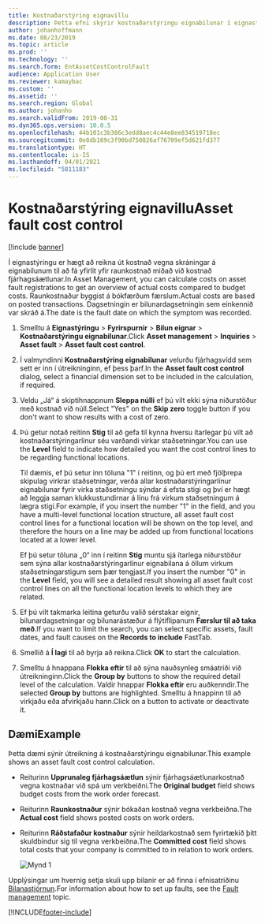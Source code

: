 ```yaml
---
title: Kostnaðarstýring eignavillu
description: Þetta efni skýrir kostnaðarstýringu eignabilunar í eignastýringu.
author: johanhoffmann
ms.date: 08/23/2019
ms.topic: article
ms.prod: ''
ms.technology: ''
ms.search.form: EntAssetCostControlFault
audience: Application User
ms.reviewer: kamaybac
ms.custom: ''
ms.assetid: ''
ms.search.region: Global
ms.author: johanho
ms.search.validFrom: 2019-08-31
ms.dyn365.ops.version: 10.0.5
ms.openlocfilehash: 44b101c3b386c3edd8aec4c44e8ee834519718ec
ms.sourcegitcommit: 0e8db169c3f90bd750826af76709ef5d621fd377
ms.translationtype: HT
ms.contentlocale: is-IS
ms.lasthandoff: 04/01/2021
ms.locfileid: "5811183"
---
```

# <a name="asset-fault-cost-control"></a><span data-ttu-id="f3103-103">Kostnaðarstýring eignavillu</span><span class="sxs-lookup"><span data-stu-id="f3103-103">Asset fault cost control</span></span>

[!include [banner](../../includes/banner.md)]

 

<span data-ttu-id="f3103-104">Í eignastýringu er hægt að reikna út kostnað vegna skráningar á eignabilunum til að fá yfirlit yfir raunkostnað miðað við kostnað fjárhagsáætlunar.</span><span class="sxs-lookup"><span data-stu-id="f3103-104">In Asset Management, you can calculate costs on asset fault registrations to get an overview of actual costs compared to budget costs.</span></span> <span data-ttu-id="f3103-105">Raunkostnaður byggist á bókfærðum færslum.</span><span class="sxs-lookup"><span data-stu-id="f3103-105">Actual costs are based on posted transactions.</span></span> <span data-ttu-id="f3103-106">Dagsetningin er bilunardagsetningin sem einkennið var skráð á.</span><span class="sxs-lookup"><span data-stu-id="f3103-106">The date is the fault date on which the symptom was recorded.</span></span>

1. <span data-ttu-id="f3103-107">Smelltu á **Eignastýringu** > **Fyrirspurnir** > **Bilun eignar** > **Kostnaðarstýringu eignabilunar**.</span><span class="sxs-lookup"><span data-stu-id="f3103-107">Click **Asset management** > **Inquiries** > **Asset fault** > **Asset fault cost control**.</span></span>

2. <span data-ttu-id="f3103-108">Í valmyndinni **Kostnaðarstýring eignabilunar** velurðu fjárhagsvídd sem sett er inn í útreikninginn, ef þess þarf.</span><span class="sxs-lookup"><span data-stu-id="f3103-108">In the **Asset fault cost control** dialog, select a financial dimension set to be included in the calculation, if required.</span></span>

4. <span data-ttu-id="f3103-109">Veldu „Já“ á skiptihnappnum **Sleppa núlli** ef þú vilt ekki sýna niðurstöður með kostnað við núll.</span><span class="sxs-lookup"><span data-stu-id="f3103-109">Select "Yes" on the **Skip zero** toggle button if you don't want to show results with a cost of zero.</span></span>

5. <span data-ttu-id="f3103-110">Þú getur notað reitinn **Stig** til að gefa til kynna hversu ítarlegar þú vilt að kostnaðarstýringarlínur séu varðandi virkar staðsetningar.</span><span class="sxs-lookup"><span data-stu-id="f3103-110">You can use the **Level** field to indicate how detailed you want the cost control lines to be regarding functional locations.</span></span> 

    <span data-ttu-id="f3103-111">Til dæmis, ef þú setur inn töluna "1" í reitinn, og þú ert með fjölþrepa skipulag virkrar staðsetningar, verða allar kostnaðarstýringarlínur eignabilunar fyrir virka staðsetningu sýndar á efsta stigi og því er hægt að leggja saman klukkustundirnar á línu frá virkum staðsetningum á lægra stigi.</span><span class="sxs-lookup"><span data-stu-id="f3103-111">For example, if you insert the number "1" in the field, and you have a multi-level functional location structure, all asset fault cost control lines for a functional location will be shown on the top level, and therefore the hours on a line may be added up from functional locations located at a lower level.</span></span> 
    
    <span data-ttu-id="f3103-112">Ef þú setur töluna „0“ inn í reitinn **Stig** muntu sjá ítarlega niðurstöður sem sýna allar kostnaðarstýringarlínur eignabilana á öllum virkum staðsetningarstigum sem þær tengjast.</span><span class="sxs-lookup"><span data-stu-id="f3103-112">If you insert the number "0" in the **Level** field, you will see a detailed result showing all asset fault cost control lines on all the functional location levels to which they are related.</span></span>

6. <span data-ttu-id="f3103-113">Ef þú vilt takmarka leitina geturðu valið sérstakar eignir, bilunardagsetningar og bilunarástæður á flýtiflipanum **Færslur til að taka með**.</span><span class="sxs-lookup"><span data-stu-id="f3103-113">If you want to limit the search, you can select specific assets, fault dates, and fault causes on the **Records to include** FastTab.</span></span>

7. <span data-ttu-id="f3103-114">Smellið á **Í lagi** til að byrja að reikna.</span><span class="sxs-lookup"><span data-stu-id="f3103-114">Click **OK** to start the calculation.</span></span>

8. <span data-ttu-id="f3103-115">Smelltu á hnappana **Flokka eftir** til að sýna nauðsynleg smáatriði við útreikninginn.</span><span class="sxs-lookup"><span data-stu-id="f3103-115">Click the **Group by** buttons to show the required detail level of the calculation.</span></span> <span data-ttu-id="f3103-116">Valdir hnappar **Flokka eftir** eru auðkenndir.</span><span class="sxs-lookup"><span data-stu-id="f3103-116">The selected **Group by** buttons are highlighted.</span></span> <span data-ttu-id="f3103-117">Smelltu á hnappinn til að virkjaðu eða afvirkjaðu hann.</span><span class="sxs-lookup"><span data-stu-id="f3103-117">Click on a button to activate or deactivate it.</span></span>

## <a name="example"></a><span data-ttu-id="f3103-118">Dæmi</span><span class="sxs-lookup"><span data-stu-id="f3103-118">Example</span></span>

<span data-ttu-id="f3103-119">Þetta dæmi sýnir útreikning á kostnaðarstýringu eignabilunar.</span><span class="sxs-lookup"><span data-stu-id="f3103-119">This example shows an asset fault cost control calculation.</span></span>

- <span data-ttu-id="f3103-120">Reiturinn **Upprunaleg fjárhagsáætlun** sýnir fjárhagsáætlunarkostnað vegna kostnaðar við spá um verkbeiðni.</span><span class="sxs-lookup"><span data-stu-id="f3103-120">The **Original budget** field shows budget costs from the work order forecast.</span></span> 
- <span data-ttu-id="f3103-121">Reiturinn **Raunkostnaður** sýnir bókaðan kostnað vegna verkbeiðna.</span><span class="sxs-lookup"><span data-stu-id="f3103-121">The **Actual cost** field shows posted costs on work orders.</span></span> 
- <span data-ttu-id="f3103-122">Reiturinn **Ráðstafaður kostnaður** sýnir heildarkostnað sem fyrirtækið þitt skuldbindur sig til vegna verkbeiðna.</span><span class="sxs-lookup"><span data-stu-id="f3103-122">The **Committed cost** field shows total costs that your company is committed to in relation to work orders.</span></span>

    ![Mynd 1](media/05-controlling-and-reporting.png)

<span data-ttu-id="f3103-124">Upplýsingar um hvernig setja skuli upp bilanir er að finna í efnisatriðinu [Bilanastjórnun](../setup-for-work-orders/fault-management.md).</span><span class="sxs-lookup"><span data-stu-id="f3103-124">For information about how to set up faults, see the [Fault management](../setup-for-work-orders/fault-management.md) topic.</span></span>


[!INCLUDE[footer-include](../../../includes/footer-banner.md)]